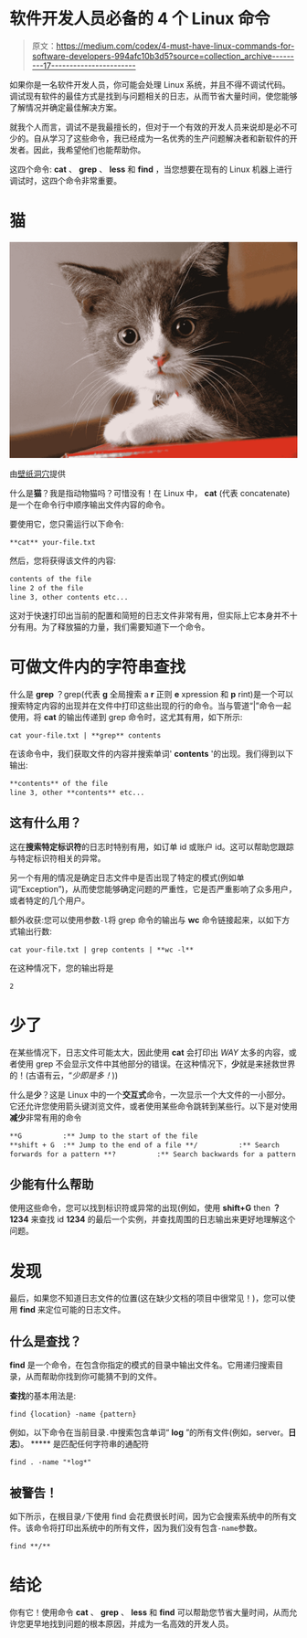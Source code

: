 # 软件开发人员必备的 4 个 Linux 命令

> 原文：<https://medium.com/codex/4-must-have-linux-commands-for-software-developers-994afc10b3d5?source=collection_archive---------17----------------------->

如果你是一名软件开发人员，你可能会处理 Linux 系统，并且不得不调试代码。调试现有软件的最佳方式是找到与问题相关的日志，从而节省大量时间，使您能够了解情况并确定最佳解决方案。

就我个人而言，调试不是我最擅长的，但对于一个有效的开发人员来说却是必不可少的。自从学习了这些命令，我已经成为一名优秀的生产问题解决者和新软件的开发者。因此，我希望他们也能帮助你。

这四个命令: **cat** 、 **grep** 、 **less** 和 **find** ，当您想要在现有的 Linux 机器上进行调试时，这四个命令非常重要。

# 猫

![](img/705c7765e49b716ae97892ae48fe4775.png)

由[壁纸洞穴](https://medium.com/p/994afc10b3d5/edit)提供

什么是**猫**？我是指动物猫吗？可惜没有！在 Linux 中， **cat** (代表 concatenate)是一个在命令行中顺序输出文件内容的命令。

要使用它，您只需运行以下命令:

```
**cat** your-file.txt
```

然后，您将获得该文件的内容:

```
contents of the file
line 2 of the file
line 3, other contents etc...
```

这对于快速打印出当前的配置和简短的日志文件非常有用，但实际上它本身并不十分有用。为了释放猫的力量，我们需要知道下一个命令。

# 可做文件内的字符串查找

什么是 **grep** ？grep(代表 **g** 全局搜索 a **r** 正则 **e** xpression 和 **p** rint)是一个可以搜索特定内容的出现并在文件中打印这些出现的行的命令。当与管道“|”命令一起使用，将 **cat** 的输出传递到 grep 命令时，这尤其有用，如下所示:

```
cat your-file.txt | **grep** contents
```

在该命令中，我们获取文件的内容并搜索单词' **contents** '的出现。我们得到以下输出:

```
**contents** of the file
line 3, other **contents** etc...
```

## **这有什么用？**

这在**搜索特定标识符**的日志时特别有用，如订单 id 或账户 id。这可以帮助您跟踪与特定标识符相关的异常。

另一个有用的情况是确定日志文件中是否出现了特定的模式(例如单词“Exception”)，从而使您能够确定问题的严重性，它是否严重影响了众多用户，或者特定的几个用户。

额外收获:您可以使用参数`-l`将 grep 命令的输出与 **wc** 命令链接起来，以如下方式输出行数:

```
cat your-file.txt | grep contents | **wc -l**
```

在这种情况下，您的输出将是

```
2
```

# **少了**

在某些情况下，日志文件可能太大，因此使用 **cat** 会打印出 *WAY* 太多的内容，或者使用 grep 不会显示文件中其他部分的错误。在这种情况下，**少**就是来拯救世界的！(古语有云，“*少即是多！*))

什么是**少**？这是 Linux 中的一个**交互式**命令，一次显示一个大文件的一小部分。它还允许您使用箭头键浏览文件，或者使用某些命令跳转到某些行。以下是对使用**减少**非常有用的命令

```
**G          :** Jump to the start of the file
**shift + G  :** Jump to the end of a file **/          :** Search forwards for a pattern **?          :** Search backwards for a pattern
```

## 少能有什么帮助

使用这些命令，您可以找到标识符或异常的出现(例如，使用 **shift+G** then **？1234** 来查找 id **1234** 的最后一个实例，并查找周围的日志输出来更好地理解这个问题。

# 发现

最后，如果您不知道日志文件的位置(这在缺少文档的项目中很常见！)，您可以使用 **find** 来定位可能的日志文件。

## 什么是查找？

**find** 是一个命令，在包含你指定的模式的目录中输出文件名。它用递归搜索目录，从而帮助你找到你可能猜不到的文件。

**查找**的基本用法是:

```
find {location} -name {pattern}
```

例如，以下命令在当前目录`.`中搜索包含单词“ **log** ”的所有文件(例如，server。**日志**)。 ***** 是匹配任何字符串的通配符

```
find . -name "*log*"
```

## 被警告！

如下所示，在根目录`/`下使用 find 会花费很长时间，因为它会搜索系统中的所有文件。该命令将打印出系统中的所有文件，因为我们没有包含`-name`参数。

```
find **/** 
```

# 结论

你有它！使用命令 **cat** 、 **grep** 、 **less** 和 **find** 可以帮助您节省大量时间，从而允许您更早地找到问题的根本原因，并成为一名高效的开发人员。